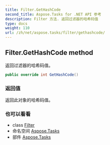 ```yaml
---
title: Filter.GetHashCode
second_title: Aspose.Tasks for .NET API 参考
description: Filter 方法. 返回过滤器的哈希码值
type: docs
weight: 110
url: /zh/net/aspose.tasks/filter/gethashcode/
---
```

## Filter.GetHashCode method

返回过滤器的哈希码值。

```csharp
public override int GetHashCode()
```

### 返回值

返回此对象的哈希码值。

### 也可以看看

* class [Filter](../)
* 命名空间 [Aspose.Tasks](../../filter/)
* 部件 [Aspose.Tasks](../../../)


